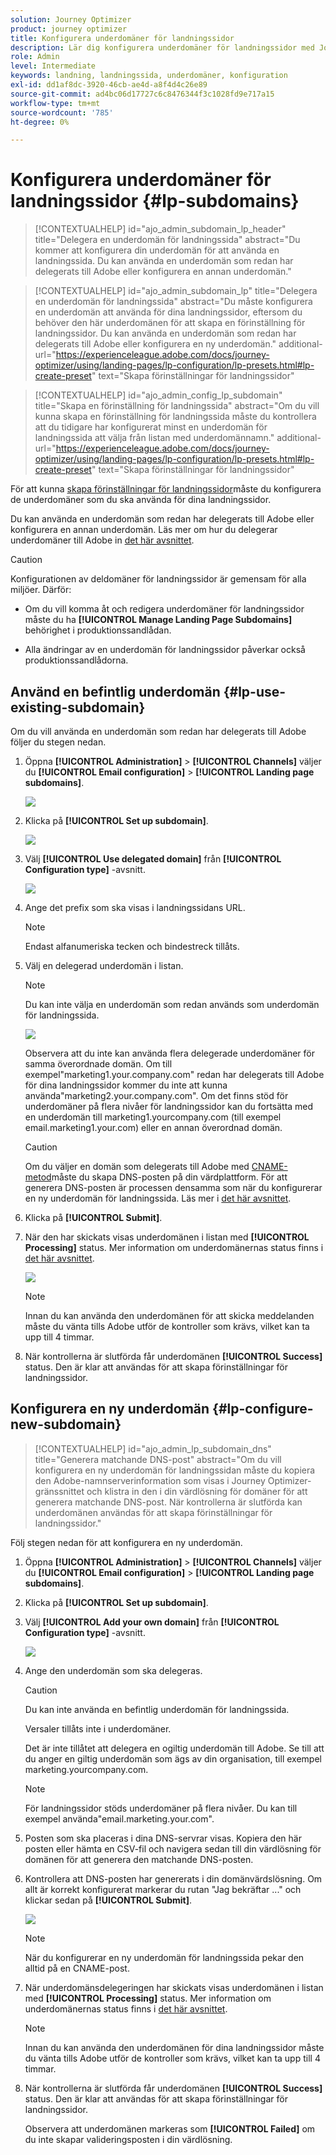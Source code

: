 ```yaml
---
solution: Journey Optimizer
product: journey optimizer
title: Konfigurera underdomäner för landningssidor
description: Lär dig konfigurera underdomäner för landningssidor med Journey Optimizer
role: Admin
level: Intermediate
keywords: landning, landningssida, underdomäner, konfiguration
exl-id: dd1af8dc-3920-46cb-ae4d-a8f4d4c26e89
source-git-commit: ad4bc06d17727c6c8476344f3c1028fd9e717a15
workflow-type: tm+mt
source-wordcount: '785'
ht-degree: 0%

---
```


# Konfigurera underdomäner för landningssidor {#lp-subdomains}

>[!CONTEXTUALHELP]
>id="ajo_admin_subdomain_lp_header"
>title="Delegera en underdomän för landningssida"
>abstract="Du kommer att konfigurera din underdomän för att använda en landningssida. Du kan använda en underdomän som redan har delegerats till Adobe eller konfigurera en annan underdomän."

>[!CONTEXTUALHELP]
>id="ajo_admin_subdomain_lp"
>title="Delegera en underdomän för landningssida"
>abstract="Du måste konfigurera en underdomän att använda för dina landningssidor, eftersom du behöver den här underdomänen för att skapa en förinställning för landningssidor. Du kan använda en underdomän som redan har delegerats till Adobe eller konfigurera en ny underdomän."
>additional-url="https://experienceleague.adobe.com/docs/journey-optimizer/using/landing-pages/lp-configuration/lp-presets.html#lp-create-preset" text="Skapa förinställningar för landningssidor"

>[!CONTEXTUALHELP]
>id="ajo_admin_config_lp_subdomain"
>title="Skapa en förinställning för landningssida"
>abstract="Om du vill kunna skapa en förinställning för landningssida måste du kontrollera att du tidigare har konfigurerat minst en underdomän för landningssida att välja från listan med underdomännamn."
>additional-url="https://experienceleague.adobe.com/docs/journey-optimizer/using/landing-pages/lp-configuration/lp-presets.html#lp-create-preset" text="Skapa förinställningar för landningssidor"

För att kunna [skapa förinställningar för landningssidor](lp-presets.md)måste du konfigurera de underdomäner som du ska använda för dina landningssidor.

Du kan använda en underdomän som redan har delegerats till Adobe eller konfigurera en annan underdomän. Läs mer om hur du delegerar underdomäner till Adobe in [det här avsnittet](../configuration/delegate-subdomain.md).

>[!CAUTION]
>
>Konfigurationen av deldomäner för landningssidor är gemensam för alla miljöer. Därför:
>
>* Om du vill komma åt och redigera underdomäner för landningssidor måste du ha **[!UICONTROL Manage Landing Page Subdomains]** behörighet i produktionssandlådan.
>
> * Alla ändringar av en underdomän för landningssidor påverkar också produktionssandlådorna.

## Använd en befintlig underdomän {#lp-use-existing-subdomain}

Om du vill använda en underdomän som redan har delegerats till Adobe följer du stegen nedan.

1. Öppna **[!UICONTROL Administration]** > **[!UICONTROL Channels]** väljer du **[!UICONTROL Email configuration]** > **[!UICONTROL Landing page subdomains]**.

   ![](assets/lp_access-subdomains.png)

1. Klicka på **[!UICONTROL Set up subdomain]**.

   ![](assets/lp_set-up-subdomain.png)

1. Välj **[!UICONTROL Use delegated domain]** från **[!UICONTROL Configuration type]** -avsnitt.

   ![](assets/lp_use-delegated-subdomain.png)

1. Ange det prefix som ska visas i landningssidans URL.

   >[!NOTE]
   >
   >Endast alfanumeriska tecken och bindestreck tillåts.

1. Välj en delegerad underdomän i listan.

   >[!NOTE]
   >
   >Du kan inte välja en underdomän som redan används som underdomän för landningssida.

   <!--Capital letters are not allowed in subdomains. TBC by PM-->

   ![](assets/lp_prefix-and-subdomain.png)

   Observera att du inte kan använda flera delegerade underdomäner för samma överordnade domän. Om till exempel&quot;marketing1.your.company.com&quot; redan har delegerats till Adobe för dina landningssidor kommer du inte att kunna använda&quot;marketing2.your.company.com&quot;. Om det finns stöd för underdomäner på flera nivåer för landningssidor kan du fortsätta med en underdomän till marketing1.yourcompany.com (till exempel email.marketing1.your.com) eller en annan överordnad domän.

   >[!CAUTION]
   >
   >Om du väljer en domän som delegerats till Adobe med [CNAME-metod](../configuration/delegate-subdomain.md#cname-subdomain-delegation)måste du skapa DNS-posten på din värdplattform. För att generera DNS-posten är processen densamma som när du konfigurerar en ny underdomän för landningssida. Läs mer i [det här avsnittet](#lp-configure-new-subdomain).

1. Klicka på **[!UICONTROL Submit]**.

1. När den har skickats visas underdomänen i listan med **[!UICONTROL Processing]** status. Mer information om underdomänernas status finns i [det här avsnittet](../configuration/about-subdomain-delegation.md#access-delegated-subdomains).<!--Same statuses?-->

   ![](assets/lp_subdomain-processing.png)

   >[!NOTE]
   >
   >Innan du kan använda den underdomänen för att skicka meddelanden måste du vänta tills Adobe utför de kontroller som krävs, vilket kan ta upp till 4 timmar.<!--Learn more in [this section](delegate-subdomain.md#subdomain-validation).-->

1. När kontrollerna är slutförda får underdomänen **[!UICONTROL Success]** status. Den är klar att användas för att skapa förinställningar för landningssidor.

## Konfigurera en ny underdomän {#lp-configure-new-subdomain}

>[!CONTEXTUALHELP]
>id="ajo_admin_lp_subdomain_dns"
>title="Generera matchande DNS-post"
>abstract="Om du vill konfigurera en ny underdomän för landningssidan måste du kopiera den Adobe-namnserverinformation som visas i Journey Optimizer-gränssnittet och klistra in den i din värdlösning för domäner för att generera matchande DNS-post. När kontrollerna är slutförda kan underdomänen användas för att skapa förinställningar för landningssidor."

Följ stegen nedan för att konfigurera en ny underdomän.

1. Öppna **[!UICONTROL Administration]** > **[!UICONTROL Channels]** väljer du **[!UICONTROL Email configuration]** > **[!UICONTROL Landing page subdomains]**.

1. Klicka på **[!UICONTROL Set up subdomain]**.

1. Välj **[!UICONTROL Add your own domain]** från **[!UICONTROL Configuration type]** -avsnitt.

   ![](assets/lp_add-your-own-subdomain.png)

1. Ange den underdomän som ska delegeras.

   >[!CAUTION]
   >
   >Du kan inte använda en befintlig underdomän för landningssida.
   >
   >Versaler tillåts inte i underdomäner.

   Det är inte tillåtet att delegera en ogiltig underdomän till Adobe. Se till att du anger en giltig underdomän som ägs av din organisation, till exempel marketing.yourcompany.com.

   >[!NOTE]
   >
   >För landningssidor stöds underdomäner på flera nivåer. Du kan till exempel använda&quot;email.marketing.your.com&quot;.

1. Posten som ska placeras i dina DNS-servrar visas. Kopiera den här posten eller hämta en CSV-fil och navigera sedan till din värdlösning för domänen för att generera den matchande DNS-posten.

1. Kontrollera att DNS-posten har genererats i din domänvärdslösning. Om allt är korrekt konfigurerat markerar du rutan &quot;Jag bekräftar ...&quot; och klickar sedan på **[!UICONTROL Submit]**.

   ![](assets/lp_add-your-own-subdomain-confirm.png)

   >[!NOTE]
   >
   >När du konfigurerar en ny underdomän för landningssida pekar den alltid på en CNAME-post.

1. När underdomänsdelegeringen har skickats visas underdomänen i listan med **[!UICONTROL Processing]** status. Mer information om underdomänernas status finns i [det här avsnittet](../configuration/about-subdomain-delegation.md#access-delegated-subdomains).<!--Same statuses?-->

   >[!NOTE]
   >
   >Innan du kan använda den underdomänen för dina landningssidor måste du vänta tills Adobe utför de kontroller som krävs, vilket kan ta upp till 4 timmar.<!--Learn more in [this section](#subdomain-validation).-->

1. När kontrollerna är slutförda får underdomänen **[!UICONTROL Success]** status. Den är klar att användas för att skapa förinställningar för landningssidor.

   Observera att underdomänen markeras som **[!UICONTROL Failed]** om du inte skapar valideringsposten i din värdlösning.
